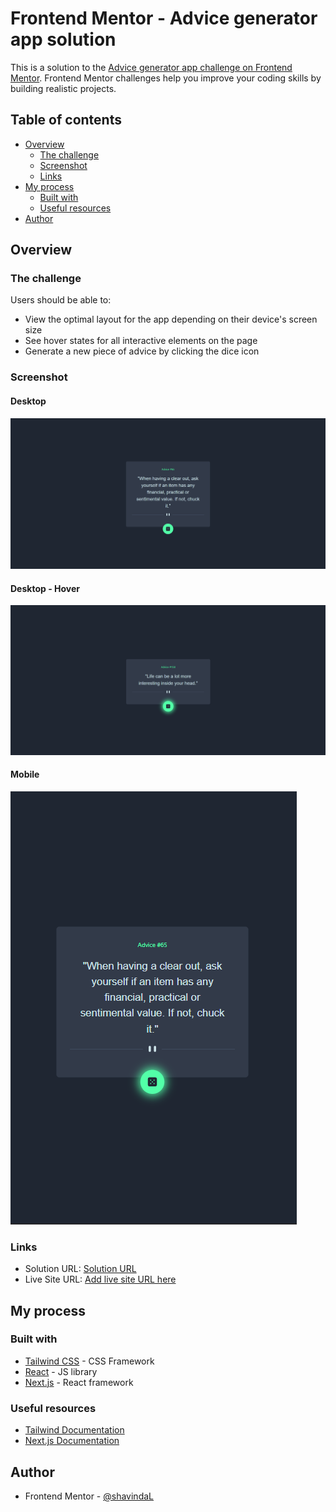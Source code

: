 # Frontend Mentor - Advice generator app solution

This is a solution to the [Advice generator app challenge on Frontend Mentor](https://www.frontendmentor.io/challenges/advice-generator-app-QdUG-13db). Frontend Mentor challenges help you improve your coding skills by building realistic projects.

## Table of contents

- [Overview](#overview)
  - [The challenge](#the-challenge)
  - [Screenshot](#screenshot)
  - [Links](#links)
- [My process](#my-process)
  - [Built with](#built-with)
  - [Useful resources](#useful-resources)
- [Author](#author)

## Overview

### The challenge

Users should be able to:

- View the optimal layout for the app depending on their device's screen size
- See hover states for all interactive elements on the page
- Generate a new piece of advice by clicking the dice icon

### Screenshot
#### Desktop
![Desktop](Screenshots/desktop.png)
#### Desktop - Hover
![Desktop - Hover](Screenshots/desktop_hover.png)
#### Mobile
![Mobile](Screenshots/mobile.png)


### Links

- Solution URL: [Solution URL](https://github.com/shavindaL/advice-generator-app)
- Live Site URL: [Add live site URL here](https://your-live-site-url.com)

## My process

### Built with

- [Tailwind CSS](https://tailwindcss.com/) - CSS Framework
- [React](https://reactjs.org/) - JS library
- [Next.js](https://nextjs.org/) - React framework

### Useful resources

- [Tailwind Documentation](https://tailwindcss.com/docs/installation)
- [Next.js Documentation](https://nextjs.org/docs)

## Author

- Frontend Mentor - [@shavindaL](https://www.frontendmentor.io/profile/shavindaL)

